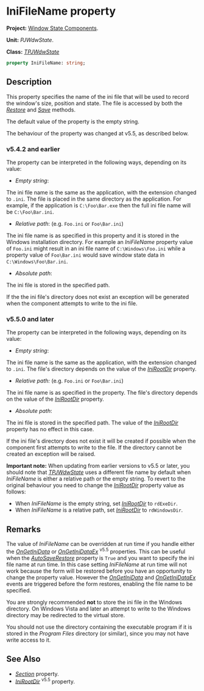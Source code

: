 # IniFileName property #

**Project:** [Window State Components](../API.md).

**Unit:** _PJWdwState_.

**Class:** _[TPJWdwState](./TPJWdwState.md)_

```pascal
property IniFileName: string;
```

## Description ##

This property specifies the name of the ini file that will be used to record the window's size, position and state. The file is accessed by both the _[Restore](./TPJWdwState-Restore.md)_ and _[Save](./TPJWdwState-Save.md)_ methods.

The default value of the property is the empty string.

The behaviour of the property was changed at v5.5, as described below.

### v5.4.2 and earlier ###

The property can be interpreted in the following ways, depending on its value:

  * _Empty string_:
  
  The ini file name is the same as the application, with the extension changed to `.ini`. The file is placed in the same directory as the application. For example, if the application is `C:\Foo\Bar.exe` then the full ini file name will be `C:\Foo\Bar.ini`.

  * _Relative path_: (e.g. `Foo.ini` or `Foo\Bar.ini`)
  
  The ini file name is as specified in this property and it is stored in the Windows installation directory. For example an _IniFileName_ property value of `Foo.ini` might result in an ini file name of `C:\Windows\Foo.ini` while a property value of `Foo\Bar.ini` would save window state data in `C:\Windows\Foo\Bar.ini`.

  * _Absolute path_:
   
  The ini file is stored in the specified path.

If the the ini file's directory does not exist an exception will be generated when the component attempts to write to the ini file.

### v5.5.0 and later ###

The property can be interpreted in the following ways, depending on its value:

  * _Empty string_:
  
  The ini file name is the same as the application, with the extension changed to `.ini`. The file's directory depends on the value of the _[IniRootDir](./TPJWdwState-IniRootDir.md)_ property.

  * _Relative path:_ (e.g. `Foo.ini` or `Foo\Bar.ini`)
  
  The ini file name is as specified in the property. The file's directory depends on the value of the _[IniRootDir](./TPJWdwState-IniRootDir.md)_ property.

  * _Absolute path_:
  
  The ini file is stored in the specified path. The value of the _[IniRootDir](./TPJWdwState-IniRootDir.md)_ property has no effect in this case.

If the ini file's directory does not exist it will be created if possible when the component first attempts to write to the file. If the directory cannot be created an exception will be raised.

**Important note:** When updating from earlier versions to v5.5 or later, you should note that _[TPJWdwState](./TPJWdwState.md)_  uses a different file name by default when _IniFileName_ is either a relative path or the empty string. To revert to the original behaviour you need to change the _[IniRootDir](./TPJWdwState-IniRootDir.md)_ property value as follows:

  * When _IniFileName_ is the empty string, set _[IniRootDir](./TPJWdwState-IniRootDir.md)_ to `rdExeDir`.
  * When _IniFileName_ is a relative path, set _[IniRootDir](./TPJWdwState-IniRootDir.md)_ to `rdWindowsDir`.

## Remarks ##

The value of _IniFileName_ can be overridden at run time if you handle either the _[OnGetIniData](./TPJWdwState-OnGetIniData.md)_ or _[OnGetIniDataEx](./TPJWdwState-OnGetIniDataEx.md)_ <sup>v5.5</sup> properties. This can be useful when the _[AutoSaveRestore](./TPJCustomWdwState-AutoSaveRestore.md)_ property is `True` and you want to specify the ini file name at run time. In this case setting _IniFileName_ at run time will not work because the form will be restored before you have an opportunity to change the property value. However the _[OnGetIniData](./TPJWdwState-OnGetIniData.md)_ and _[OnGetIniDataEx](./TPJWdwState-OnGetIniDataEx.md)_ events are triggered before the form restores, enabling the file name to be specified.

You are strongly recommended **not** to store the ini file in the Windows directory. On Windows Vista and later an attempt to write to the Windows directory may be redirected to the virtual store.

You should not use the directory containing the executable program if it is stored in the _Program Files_ directory (or similar), since you may not have write access to it.

## See Also ##

  * _[Section](./TPJWdwState-Section.md)_ property.
  * _[IniRootDir](./TPJWdwState-IniRootDir.md)_ <sup>v5.5</sup> property.
